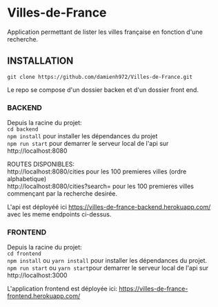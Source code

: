 # Villes-de-France

Application permettant de lister les villes française en fonction d'une recherche.

## INSTALLATION

`git clone https://github.com/damienh972/Villes-de-France.git`

Le repo se compose d'un dossier backen et d'un dossier front end.

### BACKEND
Depuis la racine du projet:  
`cd backend`  
`npm install` pour installer les dépendances du projet  
`npm run start` pour demarrer le serveur local de l'api sur http://localhost:8080  

ROUTES DISPONIBLES:  
http://localhost:8080/cities pour les 100 premieres villes (ordre alphabetique)  
http://localhost:8080/cities?search=<ma-recherche> pour les 100 premieres villes commençant par la recherche desirée.  

L'api est déployéé ici https://villes-de-france-backend.herokuapp.com/ avec les meme endpoints ci-dessus.  

### FRONTEND  
Depuis la racine du projet:  
`cd frontend`  
`npm install` ou `yarn install` pour installer les dépendances du projet.  
`npm run start` ou `yarn start`pour demarrer le serveur local de l'api sur http://localhost:3000  
  
 L'application frontend est déployée ici: https://villes-de-france-frontend.herokuapp.com/
  
 




